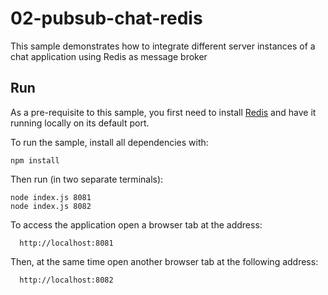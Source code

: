# 02-pubsub-chat-redis

This sample demonstrates how to integrate different server instances of a chat application using Redis as message broker

## Run

As a pre-requisite to this sample, you first need to install [Redis](http://redis.io/download) and have it running locally on its default port.

To run the sample, install all dependencies with:
 
```shell script
npm install
``` 

Then run (in two separate terminals):

```shell script
node index.js 8081
node index.js 8082
```
  
To access the application open a browser tab at the address:

```
  http://localhost:8081
```

Then, at the same time open another browser tab at the following address:

```
  http://localhost:8082
```
